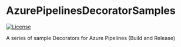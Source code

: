 # AzurePipelinesDecoratorSamples

[![License](https://img.shields.io/github/license/n3wt0n/AzurePipelinesDecoratorSamples.svg)](https://github.com/n3wt0n/AzurePipelinesDecoratorSamples/blob/master/LICENSE)


A series of sample Decorators for Azure Pipelines (Build and Release)
